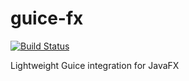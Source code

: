 guice-fx
========
[![Build Status](https://travis-ci.org/themasterg/guice-fx.png)](https://travis-ci.org/themasterg/guice-fx)

Lightweight Guice integration for JavaFX
